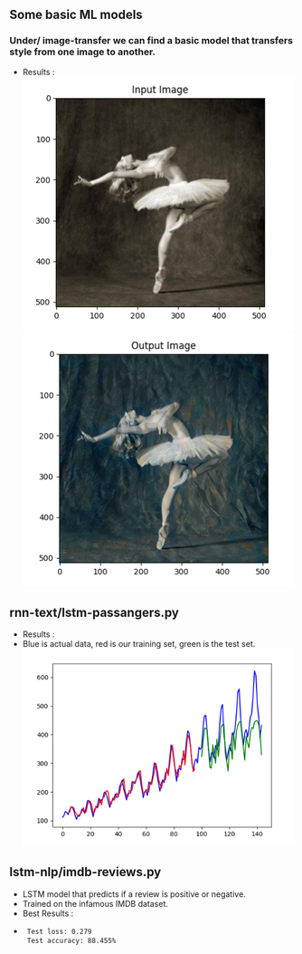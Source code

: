 ## Some basic ML models


### Under/ image-transfer we can find a basic model that transfers style from one image to another.  

- Results :  
![images/img.png](images/img.png)
![images/img_1.png](images/img_1.png)  

## rnn-text/lstm-passangers.py    

- Results :
- Blue is actual data, red is our training set, green is the test set.
![images/img_2.png](images/img_2.png)   

## lstm-nlp/imdb-reviews.py    
 - LSTM model that predicts if a review is positive or negative.
 - Trained on the infamous IMDB dataset.
 - Best Results :
 - ```
    Test loss: 0.279
    Test accuracy: 88.455%
   ```
